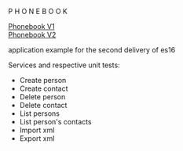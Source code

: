 
  P H O N E B O O K
  
  [Phonebook V1](https://github.com/tecnico-softeng/phonebook-V1)  
  [Phonebook V2](https://github.com/tecnico-softeng/Phonebook-V2)  

  application example for the second delivery of es16

  Services and respective unit tests:
  - Create person
  - Create contact
  - Delete person
  - Delete contact
  - List persons
  - List person's contacts
  - Import xml
  - Export xml

